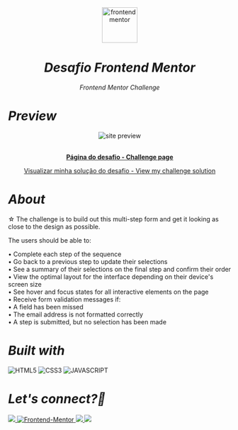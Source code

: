 <div align="center">

  <img src="https://www.frontendmentor.io/static/images/logo-mobile.svg" alt="frontendmentor" width="80">

 
*<h1>Desafio Frontend Mentor</h1>Frontend Mentor Challenge*

</div>

<div>

*<h1>Preview</h1>*

<div align='center'>
<img src="https://github.com/AnaLuisaFav/Mult-Step-Form/assets/125583157/d4d4d8e0-edbf-44fa-bf3e-799c9d9ccf45"
 alt='site preview'>
</div>

<br>

<p align="center">
  <a href="https://www.frontendmentor.io/challenges/multistep-form-YVAnSdqQBJ/hub" target="_blank"><strong>Página do desafio - Challenge page</strong></a>
  <br>

<p align="center">
  <a href="https://analuisafav.github.io/Mult-Step-Form/" target="_blank">Visualizar minha solução do desafio - View my challenge solution</a>

</div>

*<h1>About</h1>*

☆ The challenge is to build out this multi-step form and get it looking as close to the design as possible.<br>

The users should be able to:

• Complete each step of the sequence<br>
• Go back to a previous step to update their selections<br>
• See a summary of their selections on the final step and confirm their order<br>
• View the optimal layout for the interface depending on their device's screen size<br>
• See hover and focus states for all interactive elements on the page<br>
• Receive form validation messages if:<br>
  • A field has been missed<br>
  • The email address is not formatted correctly<br>
  • A step is submitted, but no selection has been made<br>

*<h1>Built with</h1>*

![HTML5](https://img.shields.io/badge/html5-%23E34F26.svg?style=for-the-badge&logo=html5&logoColor=white) ![CSS3](https://img.shields.io/badge/css3-%231572B6.svg?style=for-the-badge&logo=css3&logoColor=white) ![JAVASCRIPT](https://img.shields.io/badge/JavaScript-F7DF1E?style=for-the-badge&logo=javascript&logoColor=black) 


*<h1>Let's connect?👋</h1>*

<div>

  <a href="https://www.linkedin.com/in/analuisafav">
    <img src="https://img.shields.io/badge/LinkedIn-0077B5?style=for-the-badge&logo=linkedin&logoColor=white"/>
  </a>  <a href="https://www.frontendmentor.io/profile/AnaLuisaFav" target="_blank">
    <img src="https://img.shields.io/badge/FEM%20Profile-f8f9f8?style=for-the-badge&logo=Frontend-Mentor&logoColor=black" alt="Frontend-Mentor">
  </a> <a href="https://www.instagram.com/analufav">
    <img src="https://img.shields.io/badge/Instagram-E4405F?style=for-the-badge&logo=instagram&logoColor=white"/>
  </a> <a href="mailto:analuisafav@gmail.com">
    <img src="https://img.shields.io/badge/gmail-D14836?style=for-the-badge&logo=gmail&logoColor=white"/>
  </a>

</div>
